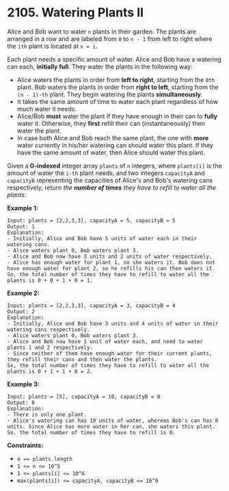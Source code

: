 # 2105. Watering Plants II

Alice and Bob want to water `n` plants in their garden. The plants are arranged in a row and are labeled from `0` to `n - 1` from left to right where the `ith` plant is located at `x = i`.

Each plant needs a specific amount of water. Alice and Bob have a watering can each, **initially full**. They water the plants in the following way:

- Alice waters the plants in order from **left to right**, starting from the `0th` plant. Bob waters the plants in order from **right to left**, starting from the `(n - 1)-th` plant. They begin watering the plants **simultaneously**.
- It takes the same amount of time to water each plant regardless of how much water it needs.
- Alice/Bob **must** water the plant if they have enough in their can to **fully** water it. Otherwise, they **first** refill their can (instantaneously) then water the plant.
- In case both Alice and Bob reach the same plant, the one with **more** water currently in his/her watering can should water this plant. If  they have the same amount of water, then Alice should water this plant.

Given a **0-indexed** integer array `plants` of `n` integers, where `plants[i]` is the amount of water the `i-th` plant needs, and two integers `capacityA` and `capacityB` representing the capacities of Alice's and Bob's watering cans respectively, return *the **number of times** they have to refill to water all the plants*.

**Example 1:**

```()
Input: plants = [2,2,3,3], capacityA = 5, capacityB = 5
Output: 1
Explanation:
- Initially, Alice and Bob have 5 units of water each in their watering cans.
- Alice waters plant 0, Bob waters plant 3.
- Alice and Bob now have 3 units and 2 units of water respectively.
- Alice has enough water for plant 1, so she waters it. Bob does not have enough water for plant 2, so he refills his can then waters it.
So, the total number of times they have to refill to water all the plants is 0 + 0 + 1 + 0 = 1.
```

**Example 2:**

```()
Input: plants = [2,2,3,3], capacityA = 3, capacityB = 4
Output: 2
Explanation:
- Initially, Alice and Bob have 3 units and 4 units of water in their watering cans respectively.
- Alice waters plant 0, Bob waters plant 3.
- Alice and Bob now have 1 unit of water each, and need to water plants 1 and 2 respectively.
- Since neither of them have enough water for their current plants, they refill their cans and then water the plants.
So, the total number of times they have to refill to water all the plants is 0 + 1 + 1 + 0 = 2.
```

**Example 3:**

```()
Input: plants = [5], capacityA = 10, capacityB = 8
Output: 0
Explanation:
- There is only one plant.
- Alice's watering can has 10 units of water, whereas Bob's can has 8 units. Since Alice has more water in her can, she waters this plant.
So, the total number of times they have to refill is 0.
```

**Constraints:**

- `n == plants.length`
- `1 <= n <= 10^5`
- `1 <= plants[i] <= 10^6`
- `max(plants[i]) <= capacityA, capacityB <= 10^9`
